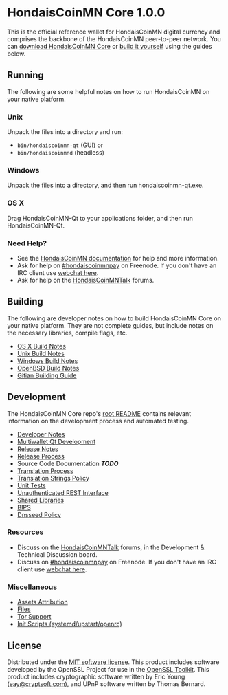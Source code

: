 HondaisCoinMN Core 1.0.0
=================

This is the official reference wallet for HondaisCoinMN digital currency and comprises the backbone of the HondaisCoinMN peer-to-peer network. You can [download HondaisCoinMN Core](https://github.com/hondaiscoinmn-official/hondaiscoinmn/releases) or [build it yourself](#building) using the guides below.

Running
---------------------
The following are some helpful notes on how to run HondaisCoinMN on your native platform.

### Unix

Unpack the files into a directory and run:

- `bin/hondaiscoinmn-qt` (GUI) or
- `bin/hondaiscoinmnd` (headless)

### Windows

Unpack the files into a directory, and then run hondaiscoinmn-qt.exe.

### OS X

Drag HondaisCoinMN-Qt to your applications folder, and then run HondaisCoinMN-Qt.

### Need Help?

* See the [HondaisCoinMN documentation](https://hondaiscoinmnpay.atlassian.net/wiki/display/DOC)
for help and more information.
* Ask for help on [#hondaiscoinmnpay](http://webchat.freenode.net?channels=hondaiscoinmnpay) on Freenode. If you don't have an IRC client use [webchat here](http://webchat.freenode.net?channels=hondaiscoinmnpay).
* Ask for help on the [HondaisCoinMNTalk](https://hondaiscoinmntalk.org/) forums.

Building
---------------------
The following are developer notes on how to build HondaisCoinMN Core on your native platform. They are not complete guides, but include notes on the necessary libraries, compile flags, etc.

- [OS X Build Notes](build-osx.md)
- [Unix Build Notes](build-unix.md)
- [Windows Build Notes](build-windows.md)
- [OpenBSD Build Notes](build-openbsd.md)
- [Gitian Building Guide](gitian-building.md)

Development
---------------------
The HondaisCoinMN Core repo's [root README](/README.md) contains relevant information on the development process and automated testing.

- [Developer Notes](developer-notes.md)
- [Multiwallet Qt Development](multiwallet-qt.md)
- [Release Notes](release-notes.md)
- [Release Process](release-process.md)
- Source Code Documentation ***TODO***
- [Translation Process](translation_process.md)
- [Translation Strings Policy](translation_strings_policy.md)
- [Unit Tests](unit-tests.md)
- [Unauthenticated REST Interface](REST-interface.md)
- [Shared Libraries](shared-libraries.md)
- [BIPS](bips.md)
- [Dnsseed Policy](dnsseed-policy.md)

### Resources
* Discuss on the [HondaisCoinMNTalk](https://hondaiscoinmntalk.org/) forums, in the Development & Technical Discussion board.
* Discuss on [#hondaiscoinmnpay](http://webchat.freenode.net/?channels=hondaiscoinmnpay) on Freenode. If you don't have an IRC client use [webchat here](http://webchat.freenode.net/?channels=hondaiscoinmnpay).

### Miscellaneous
- [Assets Attribution](assets-attribution.md)
- [Files](files.md)
- [Tor Support](tor.md)
- [Init Scripts (systemd/upstart/openrc)](init.md)

License
---------------------
Distributed under the [MIT software license](http://www.opensource.org/licenses/mit-license.php).
This product includes software developed by the OpenSSL Project for use in the [OpenSSL Toolkit](https://www.openssl.org/). This product includes
cryptographic software written by Eric Young ([eay@cryptsoft.com](mailto:eay@cryptsoft.com)), and UPnP software written by Thomas Bernard.
